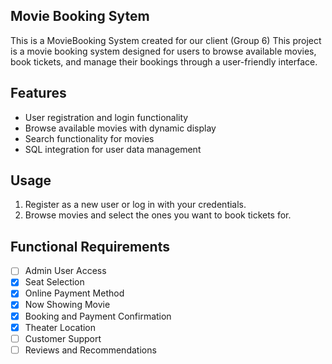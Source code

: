 ## Movie Booking Sytem

This is a MovieBooking System created for our client (Group 6)
This project is a movie booking system designed for users to browse available movies, book tickets, and manage their bookings through a user-friendly interface. 

## Features
- User registration and login functionality
- Browse available movies with dynamic display
- Search functionality for movies
- SQL integration for user data management

## Usage
1. Register as a new user or log in with your credentials.
2. Browse movies and select the ones you want to book tickets for.

## Functional Requirements
- [ ] Admin User Access
- [x] Seat Selection
- [x] Online Payment Method
- [x] Now Showing Movie
- [x] Booking and Payment Confirmation
- [x] Theater Location
- [ ] Customer Support
- [ ] Reviews and Recommendations
